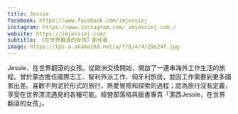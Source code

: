 ```yaml
---
title: Jessie
facebook: https://www.facebook.com/imjessiej
instagram: https://www.instagram.com/_imjessiej.com_/
website: https://imjessiej.com/
subtitle: 《在世界翻滾的女孩》創作者
image: https://tps-a.akamaihd.net/a/f/8/4/4/29e24f.jpg
---
```


Jessie，在世界翻滾的女孩。從歐洲交換開始，開啟了一連串海外工作生活的旅程。曾於蒙古擔任國際志工、智利外派工作、匈牙利旅居，並因工作需要到更多國家出差。喜歡不拘泥於形式的旅行，熱愛冒險和探索的過程；認為旅行沒有定義，享受在世界漂流遇見的各種可能。經營部落格與臉書專頁「潔西Jessie，在世界翻滾的女孩」。
